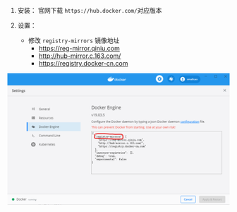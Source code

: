 1. 安装：
官网下载 `https://hub.docker.com/`对应版本

2. 设置：
    * 修改 `registry-mirrors` 镜像地址
        * https://reg-mirror.qiniu.com
        * http://hub-mirror.c.163.com/
        * https://registry.docker-cn.com

![docker](res/docker_1.png)
